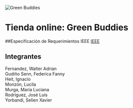 ![Green Buddies](https://i.ibb.co/9ykvZTJ/green-Buddies-Logo.png)
# Tienda online: Green Buddies
##Especificación de Requerimientos IEEE
[IEEE](https://acceso.ispc.edu.ar/pluginfile.php/29563/mod_forum/attachment/20413/Especificaci%C3%B3n%20de%20requisitos%20de%20software%20Proyecto%20IEEE%20Grupo4%20Aula5.docx?forcedownload=1)
## Integrantes 
Fernandez, Walter Adrian  
Gudiño Senn, Federica Fanny  
Heit, Ignacio  
Monzón, Lucila  
Murga, María Luciana  
Rodríguez, José Luis  
Yorbandi, Selien Xavier  
